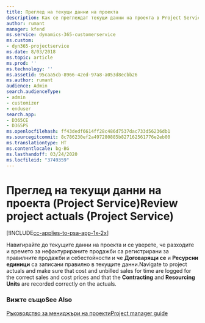 ```yaml
---
title: Преглед на текущи данни на проекта
description: Как се преглеждат текущи данни на проекта в Project Service
author: rumant
manager: kfend
ms.service: dynamics-365-customerservice
ms.custom:
- dyn365-projectservice
ms.date: 8/03/2018
ms.topic: article
ms.prod: ''
ms.technology: ''
ms.assetid: 95caa5cb-8966-42ed-97a8-a053d8ecbb26
ms.author: rumant
audience: Admin
search.audienceType:
- admin
- customizer
- enduser
search.app:
- D365CE
- D365PS
ms.openlocfilehash: ff43dedf6614ff28c486d7537dac733d56236db1
ms.sourcegitcommit: 8c786230ef2a497280885b827162561776e2eb00
ms.translationtype: HT
ms.contentlocale: bg-BG
ms.lasthandoff: 03/24/2020
ms.locfileid: "3749359"
---
```

# <a name="review-project-actuals-project-service"></a><span data-ttu-id="83fb3-103">Преглед на текущи данни на проекта (Project Service)</span><span class="sxs-lookup"><span data-stu-id="83fb3-103">Review project actuals (Project Service)</span></span>

[!INCLUDE[cc-applies-to-psa-app-1x-2x](../includes/cc-applies-to-psa-app-1x-2x.md)]

<span data-ttu-id="83fb3-104">Навигирайте до текущите данни на проекта и се уверете, че разходите и времето за нефактурираните продажби са регистрирани за правилните продажби и себестойности и че **Договарящи се** и **Ресурсни единици** са записани правилно в текущите данни.</span><span class="sxs-lookup"><span data-stu-id="83fb3-104">Navigate to project actuals and make sure that cost and unbilled sales for time are logged for the correct sales and cost prices and that the **Contracting** and **Resourcing Units** are recorded correctly on the actuals.</span></span>  
  
### <a name="see-also"></a><span data-ttu-id="83fb3-105">Вижте също</span><span class="sxs-lookup"><span data-stu-id="83fb3-105">See Also</span></span>  
 [<span data-ttu-id="83fb3-106">Ръководство за мениджъри на проекти</span><span class="sxs-lookup"><span data-stu-id="83fb3-106">Project manager guide</span></span>](../project-service/project-manager-guide.md)
